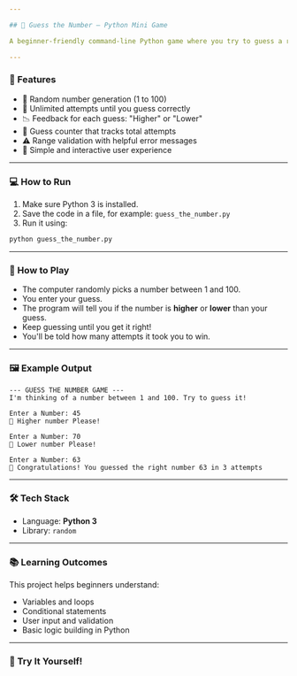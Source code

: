 ```yaml
---

## 🎯 Guess the Number – Python Mini Game

A beginner-friendly command-line Python game where you try to guess a randomly selected number between 1 and 100. Get hints after each attempt, and see how many guesses it takes to win!

---
```


### 📌 Features

* 🎲 Random number generation (1 to 100)
* 🔁 Unlimited attempts until you guess correctly
* 📉 Feedback for each guess: "Higher" or "Lower"
* 🔢 Guess counter that tracks total attempts
* ⚠️ Range validation with helpful error messages
* 💬 Simple and interactive user experience

---

### 💻 How to Run

1. Make sure Python 3 is installed.
2. Save the code in a file, for example: `guess_the_number.py`
3. Run it using:

```bash
python guess_the_number.py
```

---

### 🧠 How to Play

* The computer randomly picks a number between 1 and 100.
* You enter your guess.
* The program will tell you if the number is **higher** or **lower** than your guess.
* Keep guessing until you get it right!
* You'll be told how many attempts it took you to win.

---

### 🖼️ Example Output

```
--- GUESS THE NUMBER GAME ---
I'm thinking of a number between 1 and 100. Try to guess it!

Enter a Number: 45  
🔼 Higher number Please!

Enter a Number: 70  
🔽 Lower number Please!

Enter a Number: 63  
🎉 Congratulations! You guessed the right number 63 in 3 attempts
```

---

### 🛠️ Tech Stack

* Language: **Python 3**
* Library: `random`

---

### 📚 Learning Outcomes

This project helps beginners understand:

* Variables and loops
* Conditional statements
* User input and validation
* Basic logic building in Python

---

### 🚀 Try It Yourself!

